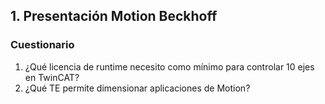 ## 1. Presentación Motion Beckhoff  ##
### Cuestionario ###
1. ¿Qué licencia de runtime necesito como mínimo para controlar 10 ejes en TwinCAT?
2. ¿Qué TE permite dimensionar aplicaciones de Motion?
